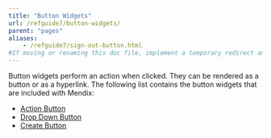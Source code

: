 ```yaml
---
title: "Button Widgets"
url: /refguide7/button-widgets/
parent: "pages"
aliases:
    - /refguide7/sign-out-button.html
#If moving or renaming this doc file, implement a temporary redirect and let the respective team know they should update the URL in the product. See Mapping to Products for more details.
---
```



Button widgets perform an action when clicked. They can be rendered as a button or as a hyperlink. The following list contains the button widgets that are included with Mendix:

*   [Action Button](/refguide7/action-button/)
*   [Drop Down Button](/refguide7/drop-down-button/)
*   [Create Button](/refguide7/new-button/)
